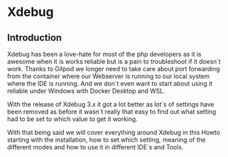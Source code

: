 # Xdebug

## Introduction

Xdebug has been a love-hate for most of the php developers as it is awesome when it is works reliable but is a pain to troubleshoot if it doesn´t work. Thanks to Gitpod we longer need to take care about port forwarding from the container where our Webserver is running to our local system where the IDE is running. And we don´t even want to start about using it reliable under Windows with Docker Desktop and WSL.

With the release of Xdebug 3.x it got a lot better as lot´s of settings have been removed as before it wasn´t really that easy to find out what setting had to be set to which value to get it working.

With that being said we will cover everything around Xdebug in this Howto starting with the installation, how to set which setting, meaning of the different modes and how to use it in different IDE´s and Tools.